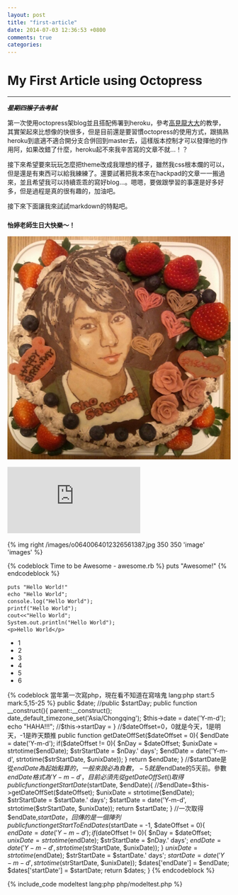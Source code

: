 ```yaml
---
layout: post
title: "first-article"
date: 2014-07-03 12:36:53 +0800
comments: true
categories: 
---
```


# My First Article using Octopress

***

~~***星期四猴子去考試***~~

第一次使用octopress架blog並且搭配佈署到heroku，參考[高見龍大大](http://blog.eddie.com.tw/2011/10/11/how-to-install-octopress-on-heroku/)的教學，其實架起來比想像的快很多，但是目前還是要習慣octopress的使用方式，跟搞熟heroku到底適不適合開分支合併回到master去，這樣版本控制才可以發揮他的作用阿，如果改錯了什麼，heroku起不來我辛苦寫的文章不就...！？

  接下來希望要來玩玩怎麼把theme改成我理想的樣子，雖然我css根本爛的可以，但是還是有東西可以給我練練了。還要試著把我本來在hackpad的文章一一搬過來，並且希望我可以持續乖乖的寫好blog...。嗯嗯，要做跟學習的事還是好多好多，但是過程是真的很有趣的，加油吧。
  
接下來下面讓我來試試markdown的特點吧。


### `怡婷老師生日大快樂～！`

![pic](../images/o0640064012326561387.jpg)

![image](http://blenderartists.org/forum/attachment.php?attachmentid=212851&stc=1&d=1358710824g)

{% img right /images/o0640064012326561387.jpg 350 350 'image' 'images' %}

{% codeblock Time to be Awesome - awesome.rb %}
puts "Awesome!"
{% endcodeblock %}

	puts "Hello World!"
	echo "Hello World";
	console.log("Hello World");
	printf("Hello World");
	cout<<"Hello World";
	System.out.println("Hello World");
	<p>Hello World</p>

* 1
* 2
* 3
* 4
* 5
* 6


{% codeblock 當年第一次寫php，現在看不知道在寫啥鬼 lang:php start:5 mark:5,15-25 %}
	public $date;
	//public $startDay; 
	public function __construct(){
		parent::__construct();
		date_default_timezone_set('Asia/Chongqing');
		$this->date = date('Y-m-d');
		echo "HAHA!!!";
		//$this->startDay =
	}
	//$dateOffset=0，0就是今天，1是明天，-1是昨天類推
	public function getDateOffSet($dateOffset = 0){
		$endDate = date('Y-m-d');
		if($dateOffset != 0){
			$nDay = $dateOffset;
			$unixDate = strtotime($endDate);
			$strStartDate = $nDay.' days';
			$endDate = date('Y-m-d', strtotime($strStartDate, $unixDate));
		}
		return $endDate;
	}
	//$startDate是從$endDate為起始點算的，一般來說必為負數，-5就是$endDate的5天前。參數$endDate格式為'Y-m-d'，目前必須先從getDateOffSet()取得
	public function getStartDate($startDate, $endDate){
		//$endDate=$this->getDateOffSet($dateOffset);	
		$unixDate = strtotime($endDate);
		$strStartDate = $startDate.' days';
		$startDate = date('Y-m-d', strtotime($strStartDate, $unixDate));
		return $startDate;
	}
	//一次取得$endDate,$startDate，回傳的是一個陣列
	public function getStartToEndDates($startDate = -1, $dateOffset = 0){
		$endDate = date('Y-m-d');
		if($dateOffset != 0){
			$nDay = $dateOffset;
			$unixDate = strtotime($endDate);
			$strStartDate = $nDay.' days';
			$endDate = date('Y-m-d', strtotime($strStartDate, $unixDate));
		}
		$unixDate = strtotime($endDate);
		$strStartDate = $startDate.' days';
		$startDate = date('Y-m-d', strtotime($strStartDate, $unixDate));
		$dates['endDate'] = $endDate;
		$dates['startDate'] = $startDate;
		return $dates;
	}
{% endcodeblock %}

{% include_code modeltest lang:php php/modeltest.php %}


